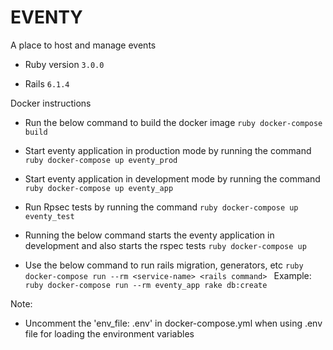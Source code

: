 # EVENTY

A place to host and manage events

* Ruby version ```3.0.0```

* Rails ```6.1.4```

Docker instructions
- Run the below command to build the docker image
`ruby
  docker-compose build
`

- Start eventy application in production mode by running the command
`ruby
  docker-compose up eventy_prod
`

- Start eventy application in development mode by running the command
`ruby
  docker-compose up eventy_app
`

- Run Rpsec tests by running the command
`ruby
  docker-compose up eventy_test
`

- Running the below command starts the eventy application in development and also starts the rspec tests
`ruby
  docker-compose up
`

- Use the below command to run rails migration, generators, etc
`ruby
  docker-compose run --rm <service-name> <rails command>
`
Example:
`ruby
  docker-compose run --rm eventy_app rake db:create
`

Note:
- Uncomment the 'env_file: .env' in docker-compose.yml when using .env file for loading the environment variables
